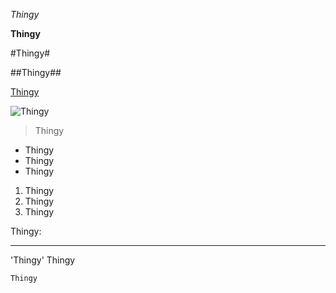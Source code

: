 *Thingy*

**Thingy**

#Thingy#

##Thingy##

[Thingy](https://apcalpe.github.io/cse15l-lab-reports-sp23/index.html)

![Thingy](https://www.google.com/url?sa=i&url=http%3A%2F%2Ft1.gstatic.com%2Flicensed-image%3Fq%3Dtbn%3AANd9GcQhL8Y6-d7ysCV-CW_MFlLm1yPtXExm7Zi2dhR9ufs88tRKNXF1m0mdX7f5f9bfgiQryu4FIiwn96wb2gY&psig=AOvVaw1vHFZym99LltIjlgBoYnsX&ust=1680913858624000&source=images&cd=vfe&ved=0CA8QjRxqFwoTCPDzip3Clv4CFQAAAAAdAAAAABAI)

> Thingy

* Thingy
* Thingy
* Thingy

1. Thingy
2. Thingy
3. Thingy

Thingy:

---

'Thingy' Thingy

```
Thingy
```
